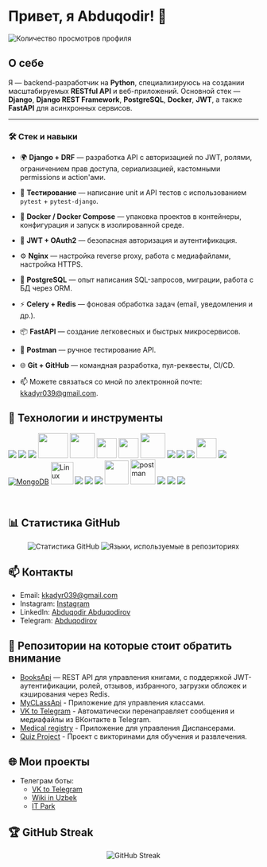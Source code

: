 # Привет, я Abduqodir! 👋

![Количество просмотров профиля](https://komarev.com/ghpvc/?username=abduqodir2287&color=blueviolet)

## О себе

Я — backend-разработчик на **Python**, специализируюсь на создании масштабируемых **RESTful API** и веб-приложений. Основной стек — **Django**, **Django REST Framework**, **PostgreSQL**, **Docker**, **JWT**, а также **FastAPI** для асинхронных сервисов.

---

### 🛠️ Стек и навыки

- 🌍 **Django + DRF** — разработка API с авторизацией по JWT, ролями, ограничением прав доступа, сериализацией, кастомными permissions и action'ами.
- 🧪 **Тестирование** — написание unit и API тестов с использованием `pytest` + `pytest-django`.
- 🐳 **Docker / Docker Compose** — упаковка проектов в контейнеры, конфигурация и запуск в изолированной среде.
- 🔐 **JWT + OAuth2** — безопасная авторизация и аутентификация.
- ⚙️ **Nginx** — настройка reverse proxy, работа с медиафайлами, настройка HTTPS.
- 💾 **PostgreSQL** — опыт написания SQL-запросов, миграции, работа с БД через ORM.
- ⚡ **Celery + Redis** — фоновая обработка задач (email, уведомления и др.).
- 📦 **FastAPI** — создание легковесных и быстрых микросервисов.
- 🧪 **Postman** — ручное тестирование API.
- 🌐 **Git + GitHub** — командная разработка, пул-реквесты, CI/CD.

- 📫 Можете связаться со мной по электронной почте: [kkadyr039@gmail.com](mailto:kkadyr039@gmail.com).

## 🔧 Технологии и инструменты
<p align="left"> <a href="https://www.python.org" target="_blank"> <img src="https://img.icons8.com/color/48/000000/python.png"/></a> 
<a href="https://devdocs.io/javascript/" target="_blank"> <img src="https://img.icons8.com/color/48/000000/javascript.png"/></a>
<a href="https://docs.djangoproject.com/en/3.2/" target="_blank"> <img src="https://img.icons8.com/color/48/000000/django.png"/></a>
<a href="https://www.django-rest-framework.org/" target="_blank"> <img src="https://storage.caktusgroup.com/media/blog-images/drf-logo2.png" height='50px' width="60px"/></a>
<a href="https://fastapi.tiangolo.com" target="blank"> <img src="https://fastapi.tiangolo.com/img/icon-white.svg" width="50"/></a>
<a href="https://alembic.sqlalchemy.org/en/latest/" target="_blank"> <img src="https://avatars.githubusercontent.com/u/1066203?s=200&v=4" height='40px' width="40px"/></a>
<a href="https://docs.aiogram.dev/en/latest/" target="_blank"> <img src="https://docs.aiogram.dev/en/latest/_static/logo.png" height='40px' width="40px"/></a>
<a href="https://selenium-python.readthedocs.io/" target="_blank"> <img src="https://selenium-python.readthedocs.io/_static/logo.png" width="50"/></a>
<a href="https://docs.docker.com/" target="_blank"> <img src="https://img.icons8.com/color/48/000000/docker.png"/></a>
<a href="https://www.nginx.com/" target="_blank"> <img src="https://img.icons8.com/color/48/000000/nginx.png"/></a>
<a href="https://kubernetes.io/" target="_blank"> <img src="https://img.icons8.com/color/48/000000/kubernetes.png"/></a>
<a href="https://www.postgresql.org/docs/" target="_blank"> <img src="https://www.postgresql.org//media/img/about/press/elephant.png" height='40px' width="40px"/></a>
<a href="https://dev.mysql.com/doc/" target="_blank"> <img src="https://img.icons8.com/color/48/000000/mysql.png"/></a>
<a href="https://www.mongodb.com/" target="_blank"><img src="https://img.icons8.com/color/48/000000/mongodb.png" alt="MongoDB"/></a>
<a href="https://www.linuxfoundation.org/" target="_blank"><img src="https://img.icons8.com/color/48/000000/linux.png" alt="Linux" height="45px" width="45px"/></a>
<a href="https://help.ubuntu.com/" target="_blank"> <img src="https://img.icons8.com/color/48/000000/ubuntu.png"/></a>
<a href="https://devdocs.io/html/" target="_blank"> <img src="https://img.icons8.com/color/48/000000/html-5.png"/></a> 
<a href="https://devdocs.io/css/" target="_blank"> <img src="https://img.icons8.com/color/48/000000/css3.png"/></a>
<a href="https://www.rabbitmq.com/docs" target="_blank"> <img src="https://www.vectorlogo.zone/logos/rabbitmq/rabbitmq-icon.svg" width="48" height="48"/></a>
<a href="https://postman.com" target="_blank"> <img src="https://www.vectorlogo.zone/logos/getpostman/getpostman-icon.svg" alt="postman" width="50" height="50"/></a> 
<a href="https://redis.io/" target="_blank"> <img src="https://img.icons8.com/color/48/000000/redis.png"/></a>
<a href="https://git-scm.com/" target="_blank"> <img src="https://img.icons8.com/color/48/000000/git.png"/></a> 
<a href="https://docs.github.com/en" target="_blank"> <img src="https://img.icons8.com/ios-filled/50/000000/github.png"/></a>
</p>
<br/>

## 📊 Статистика GitHub

<p align="center">
  <img src="https://github-readme-stats.vercel.app/api?username=abduqodir2287&show_icons=true&theme=radical" alt="Статистика GitHub"/>
  <img src="https://github-readme-stats.vercel.app/api/top-langs/?username=abduqodir2287&layout=compact&theme=radical" alt="Языки, используемые в репозиториях"/>
</p>


## 📫 Контакты

- Email: [kkadyr039@gmail.com](mailto:kkadyr039@gmail.com)
- Instagram: [Instagram](https://www.instagram.com/abduqodirov634)
- LinkedIn: [Abduqodir Abduqodirov](https://www.linkedin.com/in/abduqodir-abduqodirov-4b38662b9)
- Telegram: [Abduqodirov](https://t.me/Abduqodir2287)


## 🌟 Репозитории на которые стоит обратить внимание

- [BooksApi](https://github.com/abduqodir2287/BooksApi) — REST API для управления книгами, с поддержкой JWT-аутентификации, ролей, отзывов, избранного, загрузки обложек и кэширования через Redis.
- [MyCLassApi](https://github.com/abduqodir2287/MyClassApi) - Приложение для управления классами.
- [VK to Telegram](https://github.com/abduqodir2287/VktoTelegram) - Автоматически перенаправляет сообщения и медиафайлы из ВКонтакте в Telegram.
- [Medical registry](https://github.com/abduqodir2287/MedRegistry) - Приложение для управления Диспансерами.
- [Quiz Project](https://github.com/abduqodir2287/Quiz_project) - Проект с викторинами для обучения и развлечения.


## 🌐 Мои проекты

- Телеграм боты:
  - [VK to Telegram](https://t.me/AbduqodirVk_bot)
  - [Wiki in Uzbek](https://t.me/Wiki_in_Uzbek_language_bot)
  - [IT Park](https://t.me/ITPark2287_bot)
  

## 🏆 GitHub Streak
  
  <p align="center">
    <img src="https://github-readme-streak-stats.herokuapp.com?user=abduqodir2287&theme=radical" alt="GitHub Streak"/>
  </p>
